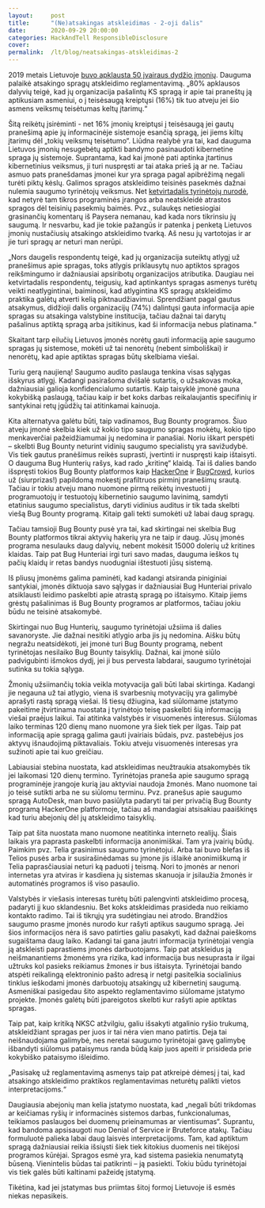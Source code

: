 ```yaml
---
layout:     post
title:      "(Ne)atsakingas atskleidimas - 2-oji dalis"
date:       2020-09-29 20:00:00
categories: HackAndTell ResponsibleDisclosure
cover:      
permalink:  /lt/blog/neatsakingas-atskleidimas-2
---
```

2019 metais Lietuvoje [buvo apklausta 50 įvairaus dydžio įmonių](http://kurklt.lt/wp-content/uploads/2019/03/Esamos-situacijos-dokumentas-04-23.pdf). Dauguma palaikė atsakingo spragų atskleidimo reglamentavimą. „80% apklausos dalyvių teigė, kad jų organizacija pašalintų KS spragą ir apie tai praneštų ją aptikusiam asmeniui, o į teisėsaugą kreiptųsi (16%) tik tuo atveju jei šio asmens veiksmų teisėtumas keltų įtarimų.“

Šitą reikėtų įsirėminti - net 16% įmonių kreiptųsi į teisėsaugą jei gautų pranešimą apie jų informacinėje sistemoje esančią spragą, jei jiems kiltų įtarimų dėl „tokių veiksmų teisėtumo“. Liūdna realybė yra tai, kad dauguma Lietuvos įmonių nesugebėtų aptikti bandymo pasinaudoti kibernetine spraga jų sistemoje. Suprantama, kad kai įmonė pati aptinka įtartinus kibernetinius veiksmus, ji turi nuspręsti ar tai ataka prieš ją ar ne. Tačiau asmuo pats pranešdamas įmonei kur yra spraga pagal apibrėžimą negali turėti piktų kėslų. Galimos spragos atskleidimo teisinės pasekmės dažnai nulemia saugumo tyrinėtojų veiksmus. Net [ketvirtadalis tyrinėtojų nurodė](https://www.hackerone.com/blog/success-in-vulnerability-disclosure), kad netyrė tam tikros programinės įrangos arba neatskleidė atrastos spragos dėl teisinių pasekmių baimės. Pvz., sulaukęs netiesiogiai grasinančių komentarų iš Paysera nemanau, kad kada nors tikrinsiu jų saugumą. Ir nesvarbu, kad jie tokie pažangūs ir patenka į penketą Lietuvos įmonių nustačiusių atsakingo atskleidimo tvarką. Aš nesu jų vartotojas ir ar jie turi spragų ar neturi man nerūpi.

„Nors daugelis respondentų teigė, kad jų organizacija suteiktų atlygį už pranešimus apie spragas, toks atlygis priklausytų nuo aptiktos spragos reikšmingumo ir dažniausiai apsiribotų organizacijos atributika. Daugiau nei ketvirtadalis respondentų, teigusių, kad aptinkantys spragas asmenys turėtų veikti neatlygintinai, baiminosi, kad atlygintina KS spragų atskleidimo praktika galėtų atverti kelią piktnaudžiavimui. Sprendžiant pagal gautus atsakymus, didžioji dalis organizacijų (74%) dalintųsi gauta informacija apie spragas su atsakinga valstybine institucija, tačiau dažnai tai darytų pašalinus aptiktą spragą arba įsitikinus, kad ši informacija nebus platinama.“

Skaitant tarp eilučių Lietuvos įmonės norėtų gauti informaciją apie saugumo spragas jų sistemose, mokėti už tai nenorėtų (nebent simboliškai) ir nenorėtų, kad apie aptiktas spragas būtų skelbiama viešai.

Turiu gerą naujieną! Saugumo audito paslauga tenkina visas sąlygas išskyrus atlygį. Kadangi pasirašoma dvišalė sutartis, o užsakovas moka, dažniausiai galioja konfidencialumo sutartis. Kaip taisyklė įmonė gauna kokybišką paslaugą, tačiau kaip ir bet koks darbas reikalaujantis specifinių ir santykinai retų įgūdžių tai atitinkamai kainuoja.

Kita alternatyva galėtu būti, taip vadinamos, Bug Bounty programos. Šiuo atveju įmonė skelbia kiek už kokio tipo saugumo spragas mokėtų, kokio tipo menkaverčiai pažeidžiamumai jų nedomina ir panašiai. Noriu iškart perspėti – skelbti Bug Bounty neturint vidinių saugumo specialistų yra savižudybė. Vis tiek gautus pranėšimus reikės suprasti, įvertinti ir nuspręsti kaip ištaisyti. O dauguma Bug Hunterių rašys, kad rado „kritinę“ klaidą. Tai iš dalies bando išspręsti tokios Bug Bounty platformos kaip [HackerOne](https://www.hackerone.com/) ir [BugCrowd](https://www.bugcrowd.com/), kurios už (siurprizas!) papildomą mokestį prafiltruos pirminį pranešimų srautą. Tačiau ir tokiu atveju mano nuomone pirmą reikėtų investuoti į programuotojų ir testuotojų kibernetinio saugumo lavinimą, samdyti etatinius saugumo specialistus, daryti vidinius auditus ir tik tada skelbti viešą Bug Bounty programą. Kitaip gali tekti sumokėti už labai daug spragų.

Tačiau tamsioji Bug Bounty pusė yra tai, kad skirtingai nei skelbia Bug Bounty platformos tikrai aktyvių hakerių yra ne taip ir daug. Jūsų įmonės programa nesulauks daug dalyvių, nebent mokėsit 15000 dolerių už kritines klaidas. Taip pat Bug Hunteriai irgi turi savo madas, dauguma ieškos tų pačių klaidų ir retas bandys nuodugniai ištestuoti jūsų sistemą.

Iš pliusų įmonėms galima paminėti, kad kadangi atsiranda piniginiai santykiai, įmonės diktuoja savo sąlygas ir dažniausiai Bug Hunteriai privalo atsiklausti leidimo paskelbti apie atrastą spragą po ištaisymo. Kitaip jiems grėstų pašalinimas iš Bug Bounty programos ar platformos, tačiau jokiu būdu ne teisinė atsakomybė.

Skirtingai nuo Bug Hunterių, saugumo tyrinėtojai užsiima iš dalies savanoryste. Jie dažnai nesitiki atlygio arba jis jų nedomina. Aišku būtų negražu neatsidėkoti, jei įmonė turi Bug Bounty programą, nebent tyrinėtojas nesilaiko Bug Bounty taisyklių. Dažnai, kai įmonė siūlo padvigubinti išmokos dydį, jei ji bus pervesta labdarai, saugumo tyrinėtojai sutinka su tokia sąlyga.

Žmonių užsiimančių tokia veikla motyvacija gali būti labai skirtinga. Kadangi jie negauna už tai atlygio, viena iš svarbesnių motyvacijų yra galimybė aprašyti rastą spragą viešai. Iš tiesų džiugina, kad siūlomame įstatymo pakeitime įtvirtinama nuostata į tyrinėtojo teisę paskelbti šią informaciją viešai praėjus laikui. Tai atitinka valstybės ir visuomenės interesus. Siūlomas laiko terminas 120 dienų mano nuomone yra šiek tiek per ilgas. Taip pat informaciją apie spragą galima gauti įvairiais būdais, pvz. pastebėjus jos aktyvų išnaudojimą piktavaliais. Tokiu atveju visuomenės interesas yra sužinoti apie tai kuo greičiau.

Labiausiai stebina nuostata, kad atskleidimas neužtraukia atsakomybės tik jei laikomasi 120 dienų termino. Tyrinėtojas praneša apie saugumo spragą programinėje įrangoje kurią jau aktyviai naudoja žmonės. Mano nuomone tai jo teisė sutikti arba ne su siūlomu terminu. Pvz. pranešus apie saugumo spragą AutoDesk, man buvo pasiūlyta padaryti tai per privačią Bug Bounty programą HackerOne platformoje, tačiau aš mandagiai atsisakiau paaiškinęs kad turiu abejonių dėl jų atskleidimo taisyklių.

Taip pat šita nuostata mano nuomone neatitinka interneto realijų. Šiais laikais yra paprasta paskelbti informacija anonimiškai. Tam yra įvairių būdų. Paimkim pvz. Telia grasinimus saugumo tyrinėtojui. Arba tai buvo blefas iš Telios pusės arba ir susirašinėdamas su įmone jis išlaikė anonimiškumą ir Telia paprasčiausiai neturi ką paduoti į teismą. Nori to įmonės ar nenori internetas yra atviras ir kasdiena jų sistemas skanuoja ir įsilaužia žmonės ir automatinės programos iš viso pasaulio.

Valstybės ir viešasis interesas turėtų būti palengvinti atskleidimo procesą, padaryti jį kuo sklandesniu. Bet koks atskleidimas prasideda nuo reikiamo kontakto radimo. Tai iš tikrųjų yra sudėtingiau nei atrodo. Brandžios saugumo prasme įmonės nurodo kur rašyti aptikus saugumo spragą. Jei šios informacijos nėra iš savo patirties galiu pasakyti, kad dažnai paieškoms sugaištama daug laiko. Kadangi tai gana jautri informacija tyrinėtojai vengia ją atskleisti paprastiems įmonės darbuotojams. Taip pat atskleidus ją neišmanantiems žmonėms yra rizika, kad informacija bus nesuprasta ir ilgai užtruks kol pasieks reikiamus žmones ir bus ištaisyta. Tyrinėtojai bando atspėti reikalingą elektroninio pašto adresą ir netgi pasitelkia socialinius tinklus ieškodami įmonės darbuotojų atsakingų už kibernetinį saugumą. Asmeniškai pasigedau šito aspekto reglamentavimo siūlomame įstatymo projekte. Įmonės galėtų būti įpareigotos skelbti kur rašyti apie aptiktas spragas.

Taip pat, kaip kritiką NKSC atžvilgiu, galiu išsakyti atgalinio ryšio trukumą, atskleidžiant spragas per juos ir tai nėra vien mano patirtis. Deja tai neišnaudojama galimybė, nes neretai saugumo tyrinėtojai gavę galimybę išbandyti siūlomus pataisymus randa būdą kaip juos apeiti ir prisideda prie kokybiško pataisymo išleidimo.

„Pasisakę už reglamentavimą asmenys taip pat atkreipė dėmesį į tai, kad atsakingo atskleidimo praktikos reglamentavimas neturėtų palikti vietos interpretacijoms.“

Daugiausia abejonių man kelia įstatymo nuostata, kad „negali būti trikdomas ar keičiamas ryšių ir informacinės sistemos darbas, funkcionalumas, teikiamos paslaugos bei duomenų prieinamumas ar vientisumas“. Suprantu, kad bandoma apsisaugoti nuo Denial of Service ir Bruteforce atakų. Tačiau formuluotė palieka labai daug laisvės interpretacijoms. Tam, kad aptiktum spragą dažniausiai reikia išsiųsti šiek tiek kitokius duomenis nei tikėjosi programos kūrėjai. Spragos esmė yra, kad sistema pasiekia nenumatytą būseną. Vienintelis būdas tai patikrinti – ją pasiekti. Tokiu būdu tyrinėtojai vis tiek galės būti kaltinami pažeidę įstatymą.

Tikėtina, kad jei įstatymas bus priimtas šitoj formoj Lietuvoje iš esmės niekas nepasikeis.
